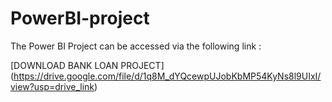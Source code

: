 # PowerBI-project

The Power BI Project can be accessed via the following link :

[DOWNLOAD BANK LOAN PROJECT] (https://drive.google.com/file/d/1q8M_dYQcewpUJobKbMP54KyNs8l9UIxI/view?usp=drive_link)
